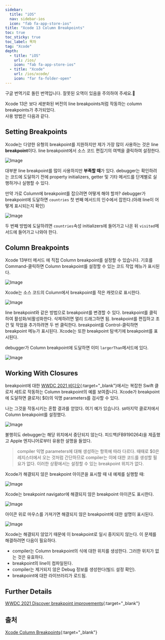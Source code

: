 ```yaml
---
sidebar:
  title: "iOS"
  nav: sidebar-ios
  icon: "fab fa-app-store-ios"
title: "Xcode 13 Column Breakpoints"
toc: true
toc_sticky: true
toc_label: 목차
tag: "Xcode"
depth:
  - title: "iOS"
    url: /ios/
    icon: "fab fa-app-store-ios"
  - title: "Xcode"
    url: /ios/xcode/
    icon: "far fa-folder-open"
---
```

구글 번역기로 돌린 번역입니다. 잘못된 오역이 있음을 주의하여 주세요.👀

Xcode 13은 보다 세분화된 버전의 line breakpoints처럼 작동하는 column breakpoints가 추가되었다.  
사용 방법은 다음과 같다.

## Setting Breakpoints
Xcode는 다양한 유형의 breakpoint를 지원하지만 제가 가장 많이 사용하는 것은 line **breakpoint**이다. 
line breakpoint에서 소스 코드 편집기의 여백을 클릭하여 설정한다.

![Image](https://useyourloaf.com/blog/xcode-column-breakpoints/001@2x.png)

대부분 line breakpoint를 많이 사용하지만 **부족할 때**가 있다. debugger는 확인하려는 코드에 도달하기 전에 property initializers, getter 및 기타 메서드를 단계별로 실행하거나 실행할 수 있다.

만약 가로 Column에 breakpoint를 잡으려면 어떻게 해야 할까? debugger가 breakpoint에 도달하면 `countries` 첫 번째 메서드의 인수에서 잡힌다.(아래 line이 어떻게 표시되는지 확인)

![Image](https://useyourloaf.com/blog/xcode-column-breakpoints/002@2x.png)

두 번째 방법에 도달하려면 `countries`속성 initializers에 들어가고 나온 뒤 `visited`메서드에 들어가고 나와야 한다.

## Column Breakpoints

Xcode 13부터 메서드 에 직접 Column breakpoint를 설정할 수 있습니다. 기호를 Command-클릭하면 Column breakpoint를 설정할 수 있는 코드 작업 메뉴가 표시된다.

![Image](https://useyourloaf.com/blog/xcode-column-breakpoints/003@2x.png)

Xcode는 소스 코드의 Column에서 breakpoint를 작은 캐럿으로 표시한다.

![Image](https://useyourloaf.com/blog/xcode-column-breakpoints/004@2x.png)

line breakpoint와 같은 방법으로 breakpoint를 변경할 수 있다. breakpoint를 클릭하여 활성화/비활성화한다. 삭제하려면 멀리 드래그하면 됨. breakpoint를 편집하고 조건 및 작업을 추가하려면 두 번 클릭한다. breakpoint를 Control-클릭하면 breakpoint 메뉴가 표시된다. Xcode는 또한 breakpoint 탐색기에 breakpoint를 표시된다.

debugger가 Column breakpoint에 도달하면 이미 `largerThan`메서드에 있다.

![Image](https://useyourloaf.com/blog/xcode-column-breakpoints/005@2x.png)

## Working With Closures

breakpoint에 대한 [<i class="fas fa-link"></i> WWDC 2021 비디오](https://developer.apple.com/videos/play/wwdc2021/10209){:target="_blank"}에서는 복잡한 Swift 클로저 세트로 작동하는 Column breakpoint의 예를 보여줍니다. Xcode가 breakpoint에 도달하면 클로저( $0)의 익명 parameters를 검사할 수 있다.

나는 그것을 작동시키는 혼합 결과를 얻었다. 여기 예가 있습니다. `$0`마지막 클로저에서 Column breakpoint를 설정했다.

![Image](https://useyourloaf.com/blog/xcode-column-breakpoints/006@2x.png)

불행히도 debugger는 해당 위치에서 중단되지 않는다. 피드백(FB9190264)을 제출했고 Apple 엔지니어로부터 유용한 설명을 들었다.

>compiler 익명 ​​parameters에 대해 생성하는 항목에 따라 다르다. 때때로 $0은 레지스터에서 오는 것처럼 간단하므로 compiler는 이에 대한 코드를 생성할 필요가 없다. 이러한 상황에서는 설정할 수 있는 breakpoint 위치가 없다.

Xcode가 해결되지 않은 breakpoint 아이콘을 표시할 때 내 예제를 실행할 때:

![Image](https://useyourloaf.com/blog/xcode-column-breakpoints/008@2x.png)

Xcode는 breakpoint navigator에 해결되지 않은 breakpoint 아이콘도 표시한다.

![Image](https://useyourloaf.com/blog/xcode-column-breakpoints/009@2x.png)

아이콘 위로 마우스를 가져가면 해결되지 않은 breakpoint에 대한 설명이 표시된다.

![Image](https://useyourloaf.com/blog/xcode-column-breakpoints/010@2x.png)

Xcode는 해결되지 않았기 때문에 이 breakpoint로 일시 중지되지 않는다. 이 문제를 해결하려면 다음이 필요하다.

* compiler는 Column breakpoint의 식에 대한 위치를 생성한다. 그러한 위치가 없는 것은 유효하다.
* breakpoint의 line이 컴파일된다.
* compiler는 제거되지 않은 Debug 정보를 생성한다(빌드 설정 확인).
* breakpoint에 대한 라이브러리가 로드됨.

## Further Details
[<i class="fas fa-link"></i> WWDC 2021 Discover breakpoint improvements](https://developer.apple.com/videos/play/wwdc2021/10209){:target="_blank"} 

## 출처
[<i class="fas fa-link"></i> Xcode Column Breakpoints](https://useyourloaf.com/blog/xcode-column-breakpoints/){:target="_blank"}  
